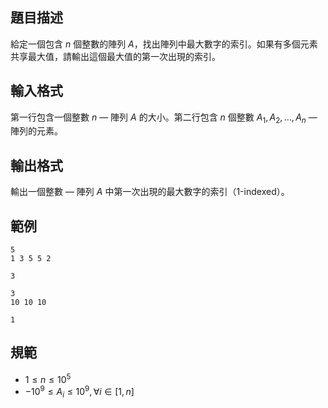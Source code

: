 ## 題目描述

給定一個包含 $n$ 個整數的陣列 $A$，找出陣列中最大數字的索引。如果有多個元素共享最大值，請輸出這個最大值的第一次出現的索引。

## 輸入格式

第一行包含一個整數 $n$ — 陣列 $A$ 的大小。第二行包含 $n$ 個整數 $A_1, A_2, \ldots, A_n$ — 陣列的元素。

## 輸出格式

輸出一個整數 — 陣列 $A$ 中第一次出現的最大數字的索引（1-indexed）。

## 範例

```input1
5
1 3 5 5 2
```

```output1
3
```

```input2
3
10 10 10
```

```output2
1
```

## 規範

- $1 \leq n \leq 10^5$
- $-10^9 \leq A_i \leq 10^9, \forall i \in [1, n]$
